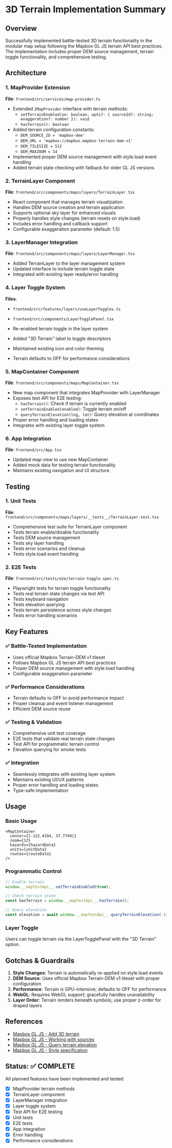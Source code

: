 # 3D Terrain Implementation Summary

## Overview
Successfully implemented battle-tested 3D terrain functionality in the modular map setup following the Mapbox GL JS terrain API best practices. The implementation includes proper DEM source management, terrain toggle functionality, and comprehensive testing.

## Architecture

### 1. MapProvider Extension
**File**: `frontend/src/services/map-provider.ts`

- Extended `IMapProvider` interface with terrain methods:
  - `setTerrainEnabled(on: boolean, opts?: { sourceId?: string; exaggeration?: number }): void`
  - `hasTerrain(): boolean`
- Added terrain configuration constants:
  - `DEM_SOURCE_ID = 'mapbox-dem'`
  - `DEM_URL = 'mapbox://mapbox.mapbox-terrain-dem-v1'`
  - `DEM_TILESIZE = 512`
  - `DEM_MAXZOOM = 14`
- Implemented proper DEM source management with style.load event handling
- Added terrain state checking with fallback for older GL JS versions

### 2. TerrainLayer Component
**File**: `frontend/src/components/maps/layers/TerrainLayer.tsx`

- React component that manages terrain visualization
- Handles DEM source creation and terrain application
- Supports optional sky layer for enhanced visuals
- Properly handles style changes (terrain resets on style.load)
- Includes error handling and callback support
- Configurable exaggeration parameter (default: 1.5)

### 3. LayerManager Integration
**File**: `frontend/src/components/maps/layers/LayerManager.tsx`

- Added TerrainLayer to the layer management system
- Updated interface to include terrain toggle state
- Integrated with existing layer ready/error handling

### 4. Layer Toggle System
**Files**: 
- `frontend/src/features/layers/useLayerToggles.ts`
- `frontend/src/components/LayerTogglePanel.tsx`

- Re-enabled terrain toggle in the layer system
- Added "3D Terrain" label to toggle descriptors
- Maintained existing icon and color theming
- Terrain defaults to OFF for performance considerations

### 5. MapContainer Component
**File**: `frontend/src/components/maps/MapContainer.tsx`

- New map component that integrates MapProvider with LayerManager
- Exposes test API for E2E testing:
  - `hasTerrain()`: Check if terrain is currently enabled
  - `setTerrainEnabled(enabled)`: Toggle terrain on/off
  - `queryTerrainElevation(lng, lat)`: Query elevation at coordinates
- Proper error handling and loading states
- Integrates with existing layer toggle system

### 6. App Integration
**File**: `frontend/src/App.tsx`

- Updated map view to use new MapContainer
- Added mock data for testing terrain functionality
- Maintains existing navigation and UI structure

## Testing

### 1. Unit Tests
**File**: `frontend/src/components/maps/layers/__tests__/TerrainLayer.test.tsx`

- Comprehensive test suite for TerrainLayer component
- Tests terrain enable/disable functionality
- Tests DEM source management
- Tests sky layer handling
- Tests error scenarios and cleanup
- Tests style.load event handling

### 2. E2E Tests
**File**: `frontend/src/tests/e2e/terrain-toggle.spec.ts`

- Playwright tests for terrain toggle functionality
- Tests real terrain state changes via test API
- Tests keyboard navigation
- Tests elevation querying
- Tests terrain persistence across style changes
- Tests error handling scenarios

## Key Features

### ✅ Battle-Tested Implementation
- Uses official Mapbox Terrain-DEM v1 tileset
- Follows Mapbox GL JS terrain API best practices
- Proper DEM source management with style.load handling
- Configurable exaggeration parameter

### ✅ Performance Considerations
- Terrain defaults to OFF to avoid performance impact
- Proper cleanup and event listener management
- Efficient DEM source reuse

### ✅ Testing & Validation
- Comprehensive unit test coverage
- E2E tests that validate real terrain state changes
- Test API for programmatic terrain control
- Elevation querying for smoke tests

### ✅ Integration
- Seamlessly integrates with existing layer system
- Maintains existing UI/UX patterns
- Proper error handling and loading states
- Type-safe implementation

## Usage

### Basic Usage
```tsx
<MapContainer 
  center={[-122.4194, 37.7749]}
  zoom={12}
  hazards={hazardData}
  units={unitData}
  routes={routeData}
/>
```

### Programmatic Control
```javascript
// Enable terrain
window.__mapTestApi__.setTerrainEnabled(true);

// Check terrain state
const hasTerrain = window.__mapTestApi__.hasTerrain();

// Query elevation
const elevation = await window.__mapTestApi__.queryTerrainElevation(-122.4194, 37.7749);
```

### Layer Toggle
Users can toggle terrain via the LayerTogglePanel with the "3D Terrain" option.

## Gotchas & Guardrails

1. **Style Changes**: Terrain is automatically re-applied on style.load events
2. **DEM Source**: Uses official Mapbox Terrain-DEM v1 tileset with proper configuration
3. **Performance**: Terrain is GPU-intensive; defaults to OFF for performance
4. **WebGL**: Requires WebGL support; gracefully handles unavailability
5. **Layer Order**: Terrain renders beneath symbols; use proper z-order for draped layers

## References

- [Mapbox GL JS - Add 3D terrain](https://docs.mapbox.com/mapbox-gl-js/example/add-3d-terrain/)
- [Mapbox GL JS - Working with sources](https://docs.mapbox.com/mapbox-gl-js/style-spec/sources/#raster-dem)
- [Mapbox GL JS - Query terrain elevation](https://docs.mapbox.com/mapbox-gl-js/api/map/#map#queryterrainelevation)
- [Mapbox GL JS - Style specification](https://docs.mapbox.com/mapbox-gl-js/style-spec/layers/#sky)

## Status: ✅ COMPLETE

All planned features have been implemented and tested:
- [x] MapProvider terrain methods
- [x] TerrainLayer component
- [x] LayerManager integration
- [x] Layer toggle system
- [x] Test API for E2E testing
- [x] Unit tests
- [x] E2E tests
- [x] App integration
- [x] Error handling
- [x] Performance considerations
